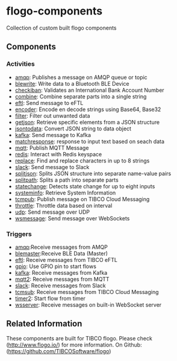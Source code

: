 # flogo-components
Collection of custom built flogo components

## Components

### Activities
* [amqp](activity/amqp): Publishes a message on AMQP queue or topic
* [blewrite](activity/blewrite): Write data to a Bluetooth BLE Device
* [checkiban](activity/checkiban): Validates an International Bank Account Number
* [combine](activity/combine): Combine separate parts into a single string
* [eftl](activity/eftl): Send message to eFTL
* [encoder](activity/encoder): Encode en decode strings using Base64, Base32
* [filter](activity/filter): Filter out unwanted data
* [getjson](activity/getjson): Retrieve specific elements from a JSON structure
* [jsontodata](activity/jsontodata): Convert JSON string to data object
* [kafka](activity/kafka): Send message to Kafka
* [matchresponse](activity/matchresponse): response to input text based on seach data
* [mqtt](activity/mqtt): Publish MQTT Message
* [redis](activity/redis): Interact with Redis keyspace
* [replace](activity/replace): Find and replace characters in up to 8 strings
* [slack](activity/slack): Send message to Slack
* [splitjson](activity/splitjson): Splits JSON structure into separate name-value pairs
* [splitpath](activity/splitpath): Splits a path into separate parts
* [statechange](activity/statechange): Detects state change for up to eight inputs
* [systeminfo](activity/systeminfo): Retrieve System Information
* [tcmpub](activity/tcmpub): Publish message on TIBCO Cloud Messaging
* [throttle](activity/throttle): Throttle data based on interval
* [udp](activity/udp): Send message over UDP
* [wsmessage](activity/wsmessage): Send message over WebSockets

### Triggers
* [amqp](trigger/amqp):Receive messages from AMQP
* [blemaster](trigger/blemaster):Receive BLE Data (Master)
* [eftl](trigger/eftl): Receive messages from TIBCO eFTL
* [gpio](trigger/gpio): Use GPIO pin to start flows
* [kafka](trigger/kafka): Receive messages from Kafka
* [mqtt2](trigger/mqtt2): Receive messages from MQTT
* [slack](trigger/slack): Receive messages from Slack
* [tcmsub](trigger/tcmsub): Receive messages from TIBCO Cloud Messaging
* [timer2](trigger/timer2): Start flow from timer
* [wsserver](trigger/wsserver): Receive messages on built-in WebSocket server


## Related Information
These components are built for TIBCO flogo.
Please check (http://www.flogo.io/) for more information.
On Github: (https://github.com/TIBCOSoftware/flogo)
